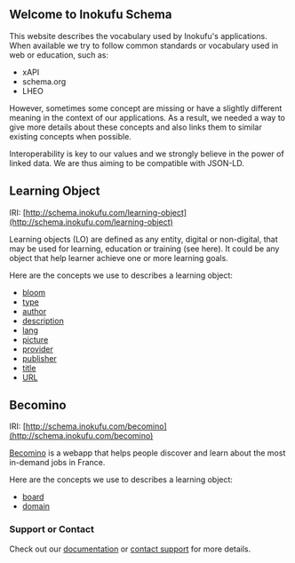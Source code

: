 ## Welcome to Inokufu Schema

This website describes the vocabulary used by Inokufu's applications.
When available we try to follow common standards or vocabulary used in web or education, such as:
- xAPI
- schema.org
- LHEO

However, sometimes some concept are missing or have a slightly different meaning in the context of our applications. As a result, we needed a way to give more details about these concepts and also links them to similar existing concepts when possible.

Interoperability is key to our values and we strongly believe in the power of linked data. We are thus aiming to be compatible with JSON-LD.

## Learning Object
IRI: [http://schema.inokufu.com/learning-object](http://schema.inokufu.com/learning-object)

Learning objects (LO) are defined as any entity, digital or non-digital, that may be used for learning, education or training (see here). It could be any object that help learner achieve one or more learning goals.

Here are the concepts we use to describes a learning object:
- [bloom](http://schema.inokufu.com/learning-object/bloom)
- [type](http://schema.inokufu.com/learning-object/type)
- [author](http://schema.inokufu.com/learning-object/author)
- [description](http://schema.inokufu.com/learning-object/description)
- [lang](http://schema.inokufu.com/learning-object/lang)
- [picture](http://schema.inokufu.com/learning-object/picture)
- [provider](http://schema.inokufu.com/learning-object/provider)
- [publisher](http://schema.inokufu.com/learning-object/publisher)
- [title](http://schema.inokufu.com/learning-object/title)
- [URL](http://schema.inokufu.com/learning-object/url)

## Becomino
IRI: [http://schema.inokufu.com/becomino](http://schema.inokufu.com/becomino)

[Becomino](https://becomino.com) is a webapp that helps people discover and learn about the most in-demand jobs in France.

Here are the concepts we use to describes a learning object:
- [board](http://schema.inokufu.com/becomino/board)
- [domain](http://schema.inokufu.com/becomino/domain)

### Support or Contact

Check out our [documentation](https://developer.inokufu.com/) or [contact support](mailto:support@inokufu.com) for more details.
